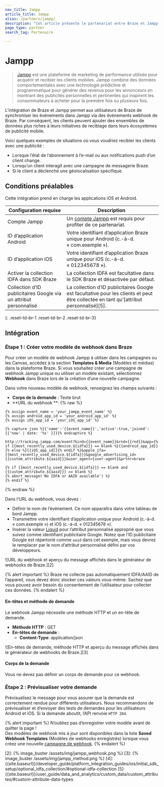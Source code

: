 ```yaml
---
nav_title: Jampp
article_title: Jampp
alias: /partners/jampp/
description: "Cet article présente le partenariat entre Braze et Jampp, une plateforme de marketing de performance utilisée pour acquérir et recibler les clients mobiles."
page_type: partner
search_tag: Partenaire

---
```


# Jampp

> [Jampp](https://www.jampp.com/) est une plateforme de marketing de performance utilisée pour acquérir et recibler les clients mobiles. Jampp combine des données comportementales avec une technologie prédictive et programmatique pour générer des revenus pour les annonceurs en montrant des publicités personnelles et pertinentes qui inspirent les consommateurs à acheter pour la première fois ou plusieurs fois.

L’intégration de Braze et Jampp permet aux utilisateurs de Braze de synchroniser les événements dans Jampp via des événements webhook de Braze. Par conséquent, les clients peuvent ajouter des ensembles de données plus riches à leurs initiatives de reciblage dans leurs écosystèmes de publicité mobile.

Voici quelques exemples de situations où vous voudriez recibler les clients avec une publicité :
- Lorsque l’état de l’abonnement à l’e-mail ou aux notifications push d’un client change.
- Lorsqu’un client interagit avec une campagne de messagerie Braze.
- Si le client a déclenché une géolocalisation spécifique.

## Conditions préalables

Cette intégration prend en charge les applications iOS et Android.

| Configuration requise | Description |
|---|---|
| Compte Jampp | Un [compte Jampp](https://www.jampp.com/) est requis pour profiter de ce partenariat. |
| ID d’application Android | Votre identifiant d’application Braze unique pour Android (c.-à-d. « com.exemple »). |
| ID d’application iOS | Votre identifiant d’application Braze unique pour iOS (c.-à-d. « 012345678 »). |
| Activer la collection IDFA dans SDK Braze | La collection IDFA est facultative dans le SDK Braze et désactivée par défaut. | 
| Collection d’ID publicitaires Google via un attribut personnalisé | La collection d’ID publicitaires Google est facultative pour les clients et peut être collectée en tant qu’[attribut personnalisé][5].
{: .reset-td-br-1 .reset-td-br-2 .reset-td-br-3}

## Intégration

### Étape 1 : Créer votre modèle de webhook dans Braze

Pour créer un modèle de webhook Jampp à utiliser dans les campagnes ou les Canvas, accédez à la section **Templates & Media** (Modèles et médias) dans la plateforme Braze. Si vous souhaitez créer une campagne de webhook Jampp unique ou utiliser un modèle existant, sélectionnez **Webhook** dans Braze lors de la création d’une nouvelle campagne.

Dans votre nouveau modèle de webhook, renseignez les champs suivants :
- **Corps de la demande** : Texte brut
- **URL du webhook **: 
{% raw %}
```liquid
{% assign event_name = 'your_jampp_event_name' %}
{% assign android_app_id = 'your_android_app_id' %}
{% assign iOS_app_id = 'your_iOS_app_id' %}

{% capture json %}{'name':'{{event_name}}','active':true,'joined':{{'now' | date: '%s' }}}{% endcapture %}

http://tracking.jampp.com/event?kind={{event_name}}&rnd={{rnd}}&app={% if {{most_recently_used_device.${idfa}}} == blank %}{{android_app_id}}{% else %}{{iOS_app_id}}{% endif %}&apple_ifa={{most_recently_used_device.${idfa}}}&google_advertising_id={{custom_attribute.${aaid}}}&user_agent={user-agent}&prtnr=braze

{% if {{most_recently_used_device.${idfa}}} == blank and {{custom_attribute.${aaid}}} == blank %}
{% abort_message('No IDFA or AAID available') %}
{% endif %}
```
{% endraw %}

Dans l’URL du webhook, vous devez :
- Définir le nom de l’événement. Ce nom apparaîtra dans votre tableau de bord Jampp.
- Transmettre votre identifiant d’application unique pour Android (c.-à-d. « com.exemple ») et iOS (c.-à-d. « 012345678 »).
- Insérer la valeur [Liquid][1] pour l’attribut personnalisé approprié que vous suivez comme identifiant publicitaire Google. Notez que l’ID publicitaire Google est répertorié comme `aaid` dans cet exemple, mais vous devrez le remplacer par le nom d’attribut personnalisé défini par vos développeurs.

![URL du webhook et aperçu du message affichés dans le générateur de webhooks de Braze.][2]

{% alert important %}
Braze ne collecte pas automatiquement IDFA/AAID de l’appareil, vous devez donc stocker ces valeurs vous-même. Sachez que vous pouvez avoir besoin du consentement de l’utilisateur pour collecter ces données.
{% endalert %}

#### En-têtes et méthode de demande

Le webhook Jampp nécessite une méthode HTTP et un en-tête de demande.

- **Méthode HTTP** : GET
- **En-têtes de demande** :
  - **Content-Type**: application/json

![En-têtes de demande, méthode HTTP et aperçu du message affichés dans le générateur de webhooks de Braze.][3]

#### Corps de la demande

Vous ne devez pas définir un corps de demande pour ce webhook.

### Étape 2 : Prévisualiser votre demande

Prévisualisez le message pour vous assurer que la demande est correctement rendue pour différents utilisateurs. Nous recommandons de prévisualiser et d’envoyer des tests de demandes pour les utilisateurs Android et iOS. Si la demande aboutit, l’API renvoie `HTTP 204`.

{% alert important %}
N’oubliez pas d’enregistrer votre modèle avant de quitter la page ! <br>
Des modèles de webhook mis à jour sont disponibles dans la liste **Saved Webhook Templates** (Modèles de webhooks enregistrés) lorsque vous créez une nouvelle [campagne de webhook]({{site.baseurl}}/user_guide/message_building_by_channel/webhooks/creating_a_webhook/). 
{% endalert %}

[1]: {{site.baseurl}}/user_guide/personalization_and_dynamic_content/liquid/using_liquid/#using-liquid
[2]: {% image_buster /assets/img/jampp_webhook.png %}
[3]: {% image_buster /assets/img/jampp_method.png %}
[4]: {{site.baseurl}}/developer_guide/platform_integration_guides/ios/initial_sdk_setup/optional_idfa_collection/#optional-idfa-collection
[5]: {{site.baseurl}}/user_guide/data_and_analytics/custom_data/custom_attributes/#custom-attribute-data-types
